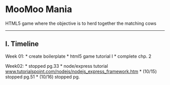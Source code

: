 # MooMoo Mania
HTML5 game where the objective is to herd together the matching cows

-----------------------------------------------
I. Timeline
-----------------------------------------------
Week 01:
	* create boilerplate
	* html5 game tutorial I
	* complete chp. 2

Week02:
	* stopped pg.33
	* node/express tutorial
		www.tutorialspoint.com/nodejs/nodejs_express_framework.htm
	* (10/15) stopped pg.51
	* (10/16) stopped pg.
